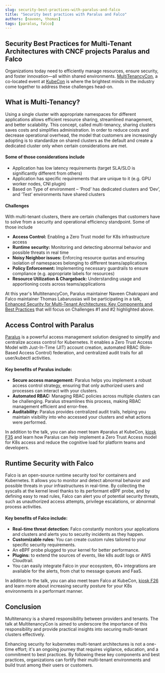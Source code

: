 ```yaml
---
slug: security-best-practices-with-paralus-and-falco
title: "Security best practices with Paralus and Falco"
authors: [naveen, thomas]
tags: [paralus, falco]
---
```


## Security Best Practices for Multi-Tenant Architectures with CNCF projects Paralus and Falco
Organizations today need to efficiently manage resources, ensure security, and foster innovation—all within shared environments. [MultiTenancyCon](https://events.linuxfoundation.org/kubecon-cloudnativecon-north-america/co-located-events/multi-tenancycon/), a co-located event at [KubeCon](https://events.linuxfoundation.org/kubecon-cloudnativecon-north-america/) is where the brightest minds in the industry come together to address these challenges head-on.

<!--truncate -->

## What is Multi-Tenancy?
Using a single cluster with appropriate namespaces for different applications allows efficient resource sharing, streamlined management, and better scalability. This concept, called multi-tenancy, sharing clusters saves costs and simplifies administration. 
In order to reduce costs and decrease operational overhead, the model that customers are increasingly adopting is to standardize on shared clusters as the default and create a dedicated cluster only when certain considerations are met. 

#### Some of those considerations include
- Application has low latency requirements (target SLA/SLO is significantly different from others)
- Application has specific requirements that are unique to it (e.g. GPU worker nodes, CNI plugin)
- Based on Type of environment – ‘Prod’ has dedicated clusters and ‘Dev’, and ‘Test’ environments have shared clusters

#### Challenges
With multi-tenant clusters, there are certain challenges that customers have to solve from a security and operational efficiency standpoint. Some of those include

- **Access Control:** Enabling a Zero Trust model for K8s infrastructure access
- **Runtime security:** Monitoring and detecting abnormal behavior and possible threats in real time
- **Noisy Neighbor issues:** Enforcing resource quotas and ensuring isolation of namespaces belonging to different teams/applications
- **Policy Enforcement:** Implementing necessary guardrails to ensure compliance (e.g. appropriate labels for resources)
- **Resource Utilization & Chargeback:** Understanding usage and apportioning costs across teams/applications

At this year's MultitenancyCon, Paralus maintainer Naveen Chakrapani and Falco maintainer Thomas Labarussias will be participating in a talk, [Enhanced Security for Multi-Tenant Architectures: Key Components and Best Practices](https://colocatedeventsna2023.sched.com/event/1Rj6V/enhanced-security-for-multi-tenant-architectures-key-components-and-best-practices-naveen-chakrapani-rafay-systems-thomas-labarussias-sysdig) that will focus on Challenges #1 and #2 highlighted above.

## Access Control with Paralus
[Paralus](https://www.paralus.io/)  is a powerful access management solution designed to simplify and centralize access control for Kubernetes. It enables a Zero Trust Access Model with  Just-In-Time (JIT) account creation, automated RBAC (Role-Based Access Control) federation, and centralized audit trails for all user/kubectl activities.

#### Key benefits of Paralus include:
- **Secure access management:** Paralus helps you implement a robust access control strategy, ensuring that only authorized users and processes can interact with your clusters.
- **Automated RBAC:** Managing RBAC policies across multiple clusters can be challenging. Paralus streamlines this process, making RBAC management efficient and error-free.
- **Auditability:** Paralus provides centralized audit trails, helping you maintain visibility into who accessed your clusters and what actions were performed.

In addition to the talk, you can also meet team #paralus at KubeCon, [kiosk F35](https://events.linuxfoundation.org/kubecon-cloudnativecon-north-america/program/project-engagement/#floor-plan) and learn how Paralus can help implement a Zero Trust Access model for K8s access and reduce the cognitive load for platform teams and developers.
 
## Runtime Security with Falco
Falco is an open-source runtime security tool for containers and Kubernetes. It allows you to monitor and detect abnormal behavior and possible threats in your infrastructures in real-time. By collecting the syscalls at the kernel level thanks to its performant eBPF probe, and by defining easy to read rules, Falco can alert you of potential security threats, such as unauthorized access attempts, privilege escalations, or abnormal process activities.

#### Key benefits of Falco include:
- **Real-time threat detection:** Falco constantly monitors your applications and clusters and alerts you to security incidents as they happen.
- **Customizable rules:** You can create custom rules tailored to your specific security requirements.
- An eBPF probe plugged to your kernel for better performance.
- **Plugins:** to extend the sources of events, like k8s audit logs or AWS Cloudtrail.
- You can easily integrate Falco in your ecosystem, 60+ integrations are available for the alerts, from chat to message queues and FaaS.

In addition to the talk, you can also meet team Falco at KubeCon, [kiosk F26](https://events.linuxfoundation.org/kubecon-cloudnativecon-north-america/program/project-engagement/#floor-plan) and learn more about increasing security posture for your K8s environments in a performant manner.

## Conclusion
Multitenancy is a shared responsibility between providers and tenants. The talk at MultitenancyCon is aimed to underscore the importance of this responsibility and provide practical insights into securing multi-tenant clusters effectively.

Enhancing security for kubernetes multi-tenant architectures is not a one-time effort; it's an ongoing journey that requires vigilance, education, and a commitment to best practices. By following these key components and best practices, organizations can fortify their multi-tenant environments and build trust among their users or customers.